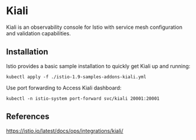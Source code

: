 # Kiali

Kiali is an observability console for Istio with service mesh configuration and validation capabilities. 

## Installation

Istio provides a basic sample installation to quickly get Kiali up and running:
```
kubectl apply -f ./istio-1.9-samples-addons-kiali.yml
```

Use port forwarding to Access Kiali dashboard:
```
kubectl -n istio-system port-forward svc/kiali 20001:20001
```

## References

https://istio.io/latest/docs/ops/integrations/kiali/
